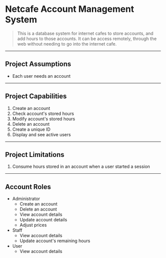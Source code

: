 # Netcafe Account Management System

> This is a database system for internet cafes to store accounts, and add hours to those accounts.
> It can be access remotely, through the web without needing to go into the internet cafe.

___
## Project Assumptions
- Each user needs an account

___
## Project Capabilities
1. Create an account
2. Check account's stored hours
3. Modify account's stored hours
4. Delete an account
5. Create a unique ID
6. Display and see active users

___
## Project Limitations
1. Consume hours stored in an account when a user started a session

___
## Account Roles
* Administrator
  * Create an account
  * Delete an account
  * View account details
  * Update account details
  * Adjust prices
* Staff
  * View account details
  * Update account's remaining hours
* User
  * View account details

